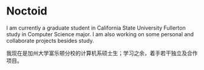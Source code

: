 # Noctoid

I am currently a graduate student in California State University Fullerton study in Computer Science major. I am also working on some personal and collaborate projects besides study.

我现在是加州大学富乐顿分校的计算机系硕士生；学习之余，着手若干独立及合作项目。
